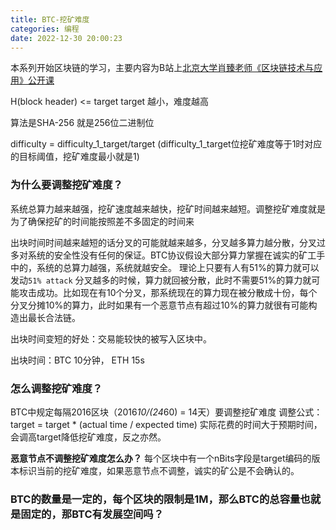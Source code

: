 ```yaml
---
title: BTC-挖矿难度
categories: 编程
date: 2022-12-30 20:00:23
---
```


本系列开始区块链的学习，主要内容为B站上[北京大学肖臻老师《区块链技术与应用》公开课](https://www.bilibili.com/video/BV1Vt411X7JF?p=1&vd_source=22653c02dfbe0c9c7bb4a200eb87fe4e)

H(block header) <= target
target 越小，难度越高

算法是SHA-256 就是256位二进制位

difficulty = difficulty_1_target/target (difficulty_1_target位挖矿难度等于1时对应的目标阈值，挖矿难度最小就是1)

### 为什么要调整挖矿难度？
系统总算力越来越强，挖矿速度越来越快，挖矿时间越来越短。调整挖矿难度就是为了确保挖矿的时间能按照差不多固定的时间来

出块时间时间越来越短的话分叉的可能就越来越多，分叉越多算力越分散，分叉过多对系统的安全性没有任何的保证。BTC协议假设大部分算力掌握在诚实的矿工手中的，系统的总算力越强，系统就越安全。
理论上只要有人有51%的算力就可以发动`51% attack`
分叉越多的时候，算力就回被分散，此时不需要51%的算力就可能攻击成功。比如现在有10个分叉，那系统现在的算力现在被分散成十份，每个分叉分摊10%的算力，此时如果有一个恶意节点有超过10%的算力就很有可能构造出最长合法链。

出块时间变短的好处：交易能较快的被写入区块中。

出块时间：BTC 10分钟， ETH 15s

### 怎么调整挖矿难度？
BTC中规定每隔2016区块（2016*10/(24*60) = 14天）要调整挖矿难度
调整公式：target = target * (actual time / expected time)
实际花费的时间大于预期时间，会调高target降低挖矿难度，反之亦然。

**恶意节点不调整挖矿难度怎么办？**
每个区块中有一个nBits字段是target编码的版本标识当前的挖矿难度，如果恶意节点不调整，诚实的矿公是不会确认的。

### BTC的数量是一定的，每个区块的限制是1M，那么BTC的总容量也就是固定的，那BTC有发展空间吗？